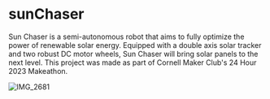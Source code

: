 # sunChaser
Sun Chaser is a semi-autonomous robot that aims to fully optimize the power of renewable solar energy. Equipped with a double axis solar tracker and two robust DC motor wheels, Sun Chaser will bring solar panels to the next level. This project was made as part of Cornell Maker Club's 24 Hour 2023 Makeathon.

![IMG_2681](https://user-images.githubusercontent.com/41922343/227791455-e153e543-f78e-4998-8be7-5f0e63a6b044.jpg)

